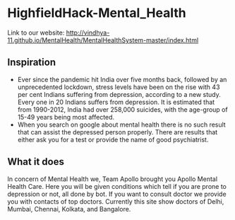 # HighfieldHack-Mental_Health
Link to our website: http://vindhya-11.github.io/MentalHealth/MentalHealthSystem-master/index.html

## Inspiration
- Ever since the pandemic hit India over five months back, followed by an unprecedented lockdown, stress levels have been on the rise with 43 per cent Indians suffering from depression, according to a new study. Every one in 20 Indians suffers from depression. It is estimated that from 1990-2012, India had over 258,000 suicides, with the age-group of 15-49 years being most affected.
- When you search on google about mental health there is no such result that can assist the depressed person properly. There are results that either ask you for a test or provide the name of good psychiatrist.

## What it does
In concern of Mental Health we, Team Apollo brought you Apollo Mental Health Care. Here you will be given conditions which tell if you are prone to depression or not, all done by bot. 
If you want to consult doctor we provide you with contacts of top doctors. Currently this site show doctors of Delhi, Mumbai, Chennai, Kolkata, and Bangalore.
